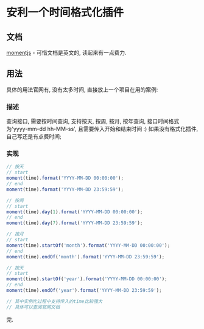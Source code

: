 # 安利一个时间格式化插件

## 文档
[momentjs](http://momentjs.com/docs/) - 可惜文档是英文的, 读起来有一点费力.

<!--more-->
## 用法
具体的用法官网有, 没有太多时间, 直接放上一个项目在用的案例:

### 描述
查询接口, 需要按时间查询, 支持按天, 按周, 按月, 按年查询, 接口时间格式为'yyyy-mm-dd hh-MM-ss', 且需要传入开始和结束时间 :)
如果没有格式化插件, 自己写还是有点费时间;

### 实现
```javascript
// 按天
// start
moment(time).format('YYYY-MM-DD 00:00:00');
// end
moment(time).format('YYYY-MM-DD 23:59:59');

// 按周
// start
moment(time).day(1).format('YYYY-MM-DD 00:00:00');
// end
moment(time).day(7).format('YYYY-MM-DD 23:59:59');

// 按月
// start
moment(time).startOf('month').format('YYYY-MM-DD 00:00:00');
// end
moment(time).endOf('month').format('YYYY-MM-DD 23:59:59');

// 按天
// start
moment(time).startOf('year').format('YYYY-MM-DD 00:00:00');
// end
moment(time).endOf('year').format('YYYY-MM-DD 23:59:59');

// 其中实例化过程中支持传入的time比较强大
// 具体可以查阅官网文档
```

完.